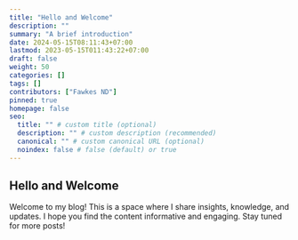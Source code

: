 ```yaml
---
title: "Hello and Welcome"
description: ""
summary: "A brief introduction"
date: 2024-05-15T08:11:43+07:00
lastmod: 2023-05-15T011:43:22+07:00
draft: false
weight: 50
categories: []
tags: []
contributors: ["Fawkes ND"]
pinned: true
homepage: false
seo:
  title: "" # custom title (optional)
  description: "" # custom description (recommended)
  canonical: "" # custom canonical URL (optional)
  noindex: false # false (default) or true
---
```


## Hello and Welcome

Welcome to my blog! This is a space where I share insights, knowledge, and updates. I hope you find the content informative and engaging. Stay tuned for more posts!
